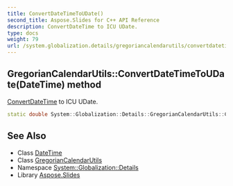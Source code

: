 ```yaml
---
title: ConvertDateTimeToUDate()
second_title: Aspose.Slides for C++ API Reference
description: ConvertDateTime to ICU UDate.
type: docs
weight: 79
url: /system.globalization.details/gregoriancalendarutils/convertdatetimetoudate/
---
```

## GregorianCalendarUtils::ConvertDateTimeToUDate(DateTime) method


[Convert](../../../system/convert/)[DateTime](../../../system/datetime/) to ICU UDate.

```cpp
static double System::Globalization::Details::GregorianCalendarUtils::ConvertDateTimeToUDate(DateTime time)
```

## See Also

* Class [DateTime](../../../system/datetime/)
* Class [GregorianCalendarUtils](../)
* Namespace [System::Globalization::Details](../../)
* Library [Aspose.Slides](../../../)